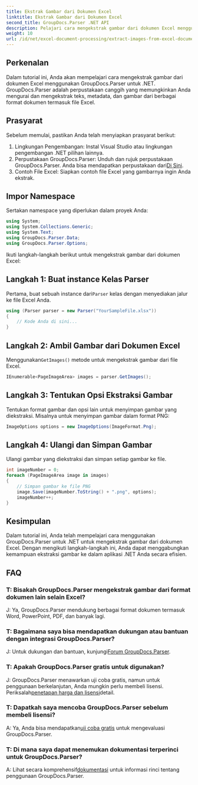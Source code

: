 ```yaml
---
title: Ekstrak Gambar dari Dokumen Excel
linktitle: Ekstrak Gambar dari Dokumen Excel
second_title: GroupDocs.Parser .NET API
description: Pelajari cara mengekstrak gambar dari dokumen Excel menggunakan GroupDocs.Parser untuk .NET. Panduan langkah demi langkah dengan contoh kode.
weight: 10
url: /id/net/excel-document-processing/extract-images-from-excel-document/
---
```

## Perkenalan
Dalam tutorial ini, Anda akan mempelajari cara mengekstrak gambar dari dokumen Excel menggunakan GroupDocs.Parser untuk .NET. GroupDocs.Parser adalah perpustakaan canggih yang memungkinkan Anda mengurai dan mengekstrak teks, metadata, dan gambar dari berbagai format dokumen termasuk file Excel.
## Prasyarat
Sebelum memulai, pastikan Anda telah menyiapkan prasyarat berikut:
1. Lingkungan Pengembangan: Instal Visual Studio atau lingkungan pengembangan .NET pilihan lainnya.
2.  Perpustakaan GroupDocs.Parser: Unduh dan rujuk perpustakaan GroupDocs.Parser. Anda bisa mendapatkan perpustakaan dari[Di Sini](https://releases.groupdocs.com/parser/net/).
3. Contoh File Excel: Siapkan contoh file Excel yang gambarnya ingin Anda ekstrak.
## Impor Namespace
Sertakan namespace yang diperlukan dalam proyek Anda:
```csharp
using System;
using System.Collections.Generic;
using System.Text;
using GroupDocs.Parser.Data;
using GroupDocs.Parser.Options;
```
Ikuti langkah-langkah berikut untuk mengekstrak gambar dari dokumen Excel:
## Langkah 1: Buat instance Kelas Parser
 Pertama, buat sebuah instance dari`Parser` kelas dengan menyediakan jalur ke file Excel Anda.
```csharp
using (Parser parser = new Parser("YourSampleFile.xlsx"))
{
    // Kode Anda di sini...
}
```
## Langkah 2: Ambil Gambar dari Dokumen Excel
 Menggunakan`GetImages()` metode untuk mengekstrak gambar dari file Excel.
```csharp
IEnumerable<PageImageArea> images = parser.GetImages();
```
## Langkah 3: Tentukan Opsi Ekstraksi Gambar
Tentukan format gambar dan opsi lain untuk menyimpan gambar yang diekstraksi. Misalnya untuk menyimpan gambar dalam format PNG:
```csharp
ImageOptions options = new ImageOptions(ImageFormat.Png);
```
## Langkah 4: Ulangi dan Simpan Gambar
Ulangi gambar yang diekstraksi dan simpan setiap gambar ke file.
```csharp
int imageNumber = 0;
foreach (PageImageArea image in images)
{
    // Simpan gambar ke file PNG
    image.Save(imageNumber.ToString() + ".png", options);
    imageNumber++;
}
```
## Kesimpulan
Dalam tutorial ini, Anda telah mempelajari cara menggunakan GroupDocs.Parser untuk .NET untuk mengekstrak gambar dari dokumen Excel. Dengan mengikuti langkah-langkah ini, Anda dapat menggabungkan kemampuan ekstraksi gambar ke dalam aplikasi .NET Anda secara efisien.

## FAQ
### T: Bisakah GroupDocs.Parser mengekstrak gambar dari format dokumen lain selain Excel?
J: Ya, GroupDocs.Parser mendukung berbagai format dokumen termasuk Word, PowerPoint, PDF, dan banyak lagi.
### T: Bagaimana saya bisa mendapatkan dukungan atau bantuan dengan integrasi GroupDocs.Parser?
 J: Untuk dukungan dan bantuan, kunjungi[Forum GroupDocs.Parser](https://forum.groupdocs.com/c/parser/17).
### T: Apakah GroupDocs.Parser gratis untuk digunakan?
 J: GroupDocs.Parser menawarkan uji coba gratis, namun untuk penggunaan berkelanjutan, Anda mungkin perlu membeli lisensi. Periksalah[penetapan harga dan lisensi](https://purchase.groupdocs.com/buy)detail.
### T: Dapatkah saya mencoba GroupDocs.Parser sebelum membeli lisensi?
 A: Ya, Anda bisa mendapatkan[uji coba gratis](https://releases.groupdocs.com/) untuk mengevaluasi GroupDocs.Parser.
### T: Di mana saya dapat menemukan dokumentasi terperinci untuk GroupDocs.Parser?
 A: Lihat secara komprehensif[dokumentasi](https://tutorials.groupdocs.com/parser/net/) untuk informasi rinci tentang penggunaan GroupDocs.Parser.